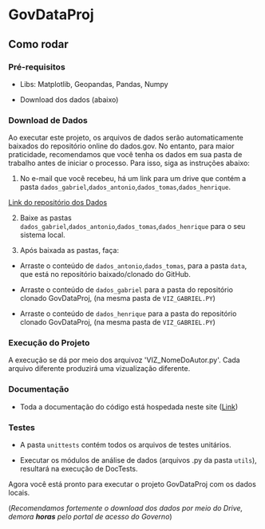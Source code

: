 # GovDataProj

## Como rodar

### Pré-requisitos

- Libs: Matplotlib, Geopandas, Pandas, Numpy

- Download dos dados (abaixo)

### Download de Dados

Ao executar este projeto, os arquivos de dados serão automaticamente baixados do repositório online do dados.gov. No entanto, para maior praticidade, recomendamos que você tenha os dados em sua pasta de trabalho antes de iniciar o processo. Para isso, siga as instruções abaixo:
 

1. No e-mail que você recebeu, há um link para um drive que contém a pasta `dados_gabriel`,`dados_antonio`,`dados_tomas`,`dados_henrique`.

[Link do repositório dos Dados](https://drive.google.com/drive/folders/1AfDOguQzAc92mvZ31hJwaTaU2Z2Lgv3D?usp=share_link)

2. Baixe as pastas `dados_gabriel`,`dados_antonio`,`dados_tomas`,`dados_henrique` para o seu sistema local.

3. Após baixada as pastas, faça:
   
-  Arraste o conteúdo de `dados_antonio`,`dados_tomas`, para a pasta `data`, que está no repositório baixado/clonado do GitHub.
  
-  Arraste o conteúdo de `dados_gabriel` para a pasta do repositório clonado GovDataProj,
   (na mesma pasta de `VIZ_GABRIEL.PY`)

-  Arraste o conteúdo de `dados_henrique` para a pasta do repositório clonado GovDataProj,
   (na mesma pasta de `VIZ_GABRIEL.PY`)

### Execução do Projeto

A execução se dá por meio dos arquivoz 'VIZ_NomeDoAutor.py'. Cada arquivo diferente produzirá uma vizualização diferente.

### Documentação

- Toda a documentação do código está hospedada neste site ([Link](https://camufladosemdados.netlify.app/))

### Testes

- A pasta `unittests` contém todos os arquivos de testes unitários.

- Executar os módulos de análise de dados (arquivos .py da pasta `utils`), resultará na execução de DocTests.

Agora você está pronto para executar o projeto GovDataProj com os dados locais.

(*Recomendamos fortemente o download dos dados por meio do Drive, demora __horas__ pelo portal de acesso do Governo*)
